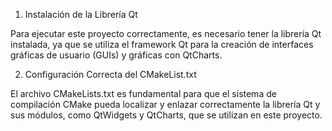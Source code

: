1. Instalación de la Librería Qt

Para ejecutar este proyecto correctamente, es necesario tener la librería Qt instalada, ya que se utiliza el framework Qt para la creación de interfaces gráficas de usuario (GUIs) y gráficas con QtCharts.


2. Configuración Correcta del CMakeList.txt

El archivo CMakeLists.txt es fundamental para que el sistema de compilación CMake pueda localizar y enlazar correctamente la librería Qt y sus módulos, como QtWidgets y QtCharts, que se utilizan en este proyecto.
